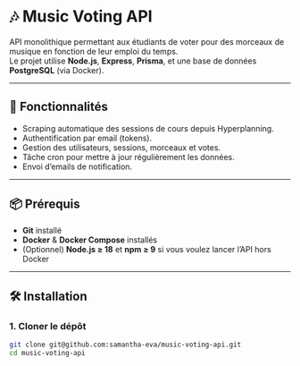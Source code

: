 # 🎶 Music Voting API  

API monolithique permettant aux étudiants de voter pour des morceaux de musique en fonction de leur emploi du temps.  
Le projet utilise **Node.js**, **Express**, **Prisma**, et une base de données **PostgreSQL** (via Docker).  

---

## 🚀 Fonctionnalités
- Scraping automatique des sessions de cours depuis Hyperplanning.  
- Authentification par email (tokens).  
- Gestion des utilisateurs, sessions, morceaux et votes.  
- Tâche cron pour mettre à jour régulièrement les données.  
- Envoi d’emails de notification.  

---

## 📦 Prérequis
- **Git** installé  
- **Docker** & **Docker Compose** installés  
- (Optionnel) **Node.js ≥ 18** et **npm ≥ 9** si vous voulez lancer l’API hors Docker  

---

## 🛠️ Installation

### 1. Cloner le dépôt
```bash
git clone git@github.com:samantha-eva/music-voting-api.git
cd music-voting-api
